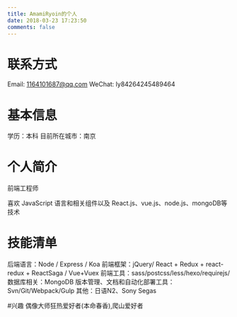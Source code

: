 ```yaml
---
title: AmamiRyoin的个人
date: 2018-03-23 17:23:50
comments: false
---
```

# 联系方式
Email: 1164101687@qq.com
WeChat: ly84264245489464

# 基本信息
学历：本科
目前所在城市：南京

# 个人简介
前端工程师 

喜欢 JavaScript 语言和相关组件以及 React.js、vue.js、node.js、mongoDB等技术


# 技能清单
后端语言：Node / Express / Koa
前端框架：jQuery/ React + Redux + react-redux + ReactSaga / Vue+Vuex
前端工具：sass/postcss/less/hexo/requirejs/
数据库相关：MongoDB
版本管理、文档和自动化部署工具：Svn/Git/Webpack/Gulp
其他：日语N2、Sony Segas

#兴趣
偶像大师狂热爱好者(本命春香),爬山爱好者